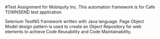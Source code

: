 #Test Assignment for Mobiquity Inc.
This automation framework is for Cafe TOWNSEND test application

Selenium TestNG framework written with Java language. Page Object Model design pattern is used to create an Object Repository for web elements to achieve Code Reusability and Code Maintainability. 
